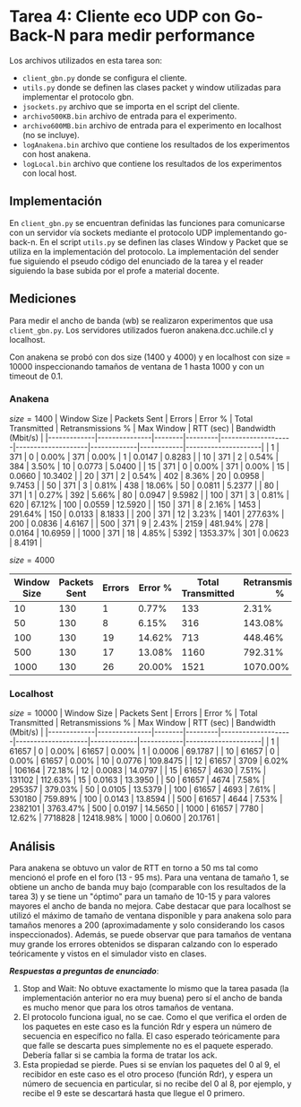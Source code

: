 # Tarea 4: Cliente eco UDP con Go-Back-N para medir performance
Los archivos utilizados en esta tarea son:
- `client_gbn.py` donde se configura el cliente.
- `utils.py` donde se definen las clases packet y window utilizadas para implementar el protocolo gbn.
- `jsockets.py` archivo que se importa en el script del cliente.
- `archivo500KB.bin` archivo de entrada para el experimento. 
- `archivo600MB.bin` archivo de entrada para el experimento en localhost (no se incluye). 
- `logAnakena.bin` archivo que contiene los resultados de los experimentos con host anakena.
- `logLocal.bin` archivo que contiene los resultados de los experimentos con local host.

## Implementación 
En `client_gbn.py` se encuentran definidas las funciones para comunicarse con un servidor vía sockets mediante el protocolo UDP implementando go-back-n. En el script `utils.py` se definen las clases Window y Packet que se utiliza en la implementación del protocolo. La implementación del sender fue siguiendo el pseudo código del enunciado de la tarea y el reader siguiendo la base subida por el profe a material docente.
## Mediciones
Para medir el ancho de banda (wb) se realizaron experimentos que usa `client_gbn.py`. Los servidores utilizados fueron anakena.dcc.uchile.cl y localhost.

Con anakena se probó con dos size (1400 y 4000) y en localhost con size = 10000 inspeccionando tamaños de ventana de 1 hasta 1000 y con un timeout de 0.1.

### Anakena
$size = 1400$
| Window Size | Packets Sent | Errors | Error % | Total Transmitted | Retransmissions % | Max Window | RTT (sec) | Bandwidth (Mbit/s) |
|-------------|---------------|--------|---------|--------------------|--------------------|-------------|------------|---------------------|
| 1           | 371           | 0      | 0.00%   | 371                | 0.00%              | 1           | 0.0147     | 0.8283              |
| 10          | 371           | 2      | 0.54%   | 384                | 3.50%              | 10          | 0.0773     | 5.0400              |
| 15          | 371           | 0      | 0.00%   | 371                | 0.00%              | 15          | 0.0660     | 10.3402             |
| 20          | 371           | 2      | 0.54%   | 402                | 8.36%              | 20          | 0.0958     | 9.7453              |
| 50          | 371           | 3      | 0.81%   | 438                | 18.06%             | 50          | 0.0811     | 5.2377              |
| 80          | 371           | 1      | 0.27%   | 392                | 5.66%              | 80          | 0.0947     | 9.5982              |
| 100         | 371           | 3      | 0.81%   | 620                | 67.12%             | 100         | 0.0559     | 12.5920             |
| 150         | 371           | 8      | 2.16%   | 1453               | 291.64%            | 150         | 0.0133     | 8.1833              |
| 200         | 371           | 12     | 3.23%   | 1401               | 277.63%            | 200         | 0.0836     | 4.6167              |
| 500         | 371           | 9      | 2.43%   | 2159               | 481.94%            | 278         | 0.0164     | 10.6959             |
| 1000        | 371           | 18     | 4.85%   | 5392               | 1353.37%           | 301         | 0.0623     | 8.4191              |

$size = 4000$

| Window Size | Packets Sent | Errors | Error % | Total Transmitted | Retransmissions % | Max Window | RTT (sec) | Bandwidth (Mbit/s) |
|-------------|---------------|--------|---------|--------------------|--------------------|-------------|------------|---------------------|
| 10          | 130           | 1      | 0.77%   | 133                | 2.31%              | 10          | 0.0799     | 12.7528             |
| 50          | 130           | 8      | 6.15%   | 316                | 143.08%            | 50          | 0.0399     | 7.0935              |
| 100         | 130           | 19     | 14.62%  | 713                | 448.46%            | 79          | 0.0862     | 3.7426              |
| 500         | 130           | 17     | 13.08%  | 1160               | 792.31%            | 131         | 0.0923     | 5.0996              |
| 1000        | 130           | 26     | 20.00%  | 1521               | 1070.00%           | 131         | 0.0894     | 3.6840              |

### Localhost 
$size = 10000$
| Window Size | Packets Sent | Errors | Error % | Total Transmitted | Retransmissions % | Max Window | RTT (sec) | Bandwidth (Mbit/s) |
|-------------|---------------|--------|---------|--------------------|--------------------|-------------|------------|---------------------|
| 1           | 61657         | 0      | 0.00%   | 61657              | 0.00%              | 1           | 0.0006     | 69.1787             |
| 10          | 61657         | 0      | 0.00%   | 61657              | 0.00%              | 10          | 0.0776     | 109.8475            |
| 12          | 61657         | 3709   | 6.02%   | 106164             | 72.18%             | 12          | 0.0083     | 14.0797             |
| 15          | 61657         | 4630   | 7.51%   | 131102             | 112.63%            | 15          | 0.0163     | 13.3950             |
| 50          | 61657         | 4674   | 7.58%   | 295357             | 379.03%            | 50          | 0.0105     | 13.5379             |
| 100         | 61657         | 4693   | 7.61%   | 530180             | 759.89%            | 100         | 0.0143     | 13.8594             |
| 500         | 61657         | 4644   | 7.53%   | 2382101            | 3763.47%           | 500         | 0.0197     | 14.5650             |
| 1000        | 61657         | 7780   | 12.62%  | 7718828            | 12418.98%          | 1000        | 0.0600     | 20.1761             |


## Análisis

Para anakena se obtuvo un valor de RTT en torno a 50 ms tal como mencionó el profe en el foro (13 - 95 ms). Para una ventana de tamaño 1, se obtiene un ancho de banda muy bajo (comparable con los resultados de la tarea 3) y se tiene un "óptimo" para un tamaño de 10-15 y para valores mayores el ancho de banda no mejora. Cabe destacar que para localhost se utilizó el máximo de tamaño de ventana disponible y para anakena solo para tamaños menores a 200 (aproximadamente y solo considerando los casos inspeccionados). Además, se puede observar que para tamaños de ventana muy grande los errores obtenidos se disparan calzando con lo esperado teóricamente y vistos en el simulador visto en clases.

***Respuestas a preguntas de enunciado***:

1. Stop and Wait: No obtuve exactamente lo mismo que la tarea pasada (la implementación anterior no era muy buena) pero sí el ancho de banda es mucho menor que para los otros tamaños de ventana.
2. El protocolo funciona igual, no se cae. Como el que verifica el orden de los paquetes en este caso es la función Rdr y espera un número de secuencia en específico no falla. El caso esperado teóricamente para que falle se descarta pues simplemente no es el paquete esperado. Debería fallar si se cambia la forma de tratar los ack.
3. Esta propiedad se pierde. Pues si se envían los paquetes del 0 al 9, el recibidor en este caso es el otro proceso (función Rdr), y espera un número de secuencia en particular, si no recibe del 0 al 8, por ejemplo, y recibe el 9 este se descartará hasta que llegue el 0 primero.